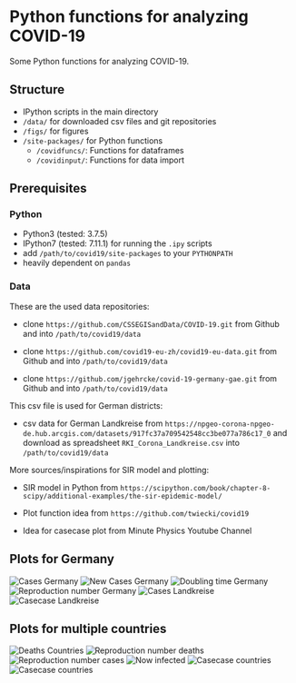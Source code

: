 # Python functions for analyzing COVID-19 #

Some Python functions for analyzing COVID-19.

## Structure

- IPython scripts in the main directory
- `/data/` for downloaded csv files and git repositories
- `/figs/` for figures
- `/site-packages/` for Python functions
  - `/covidfuncs/`: Functions for dataframes
  - `/covidinput/`: Functions for data import

## Prerequisites

### Python
- Python3 (tested: 3.7.5)
- IPython7 (tested: 7.11.1) for running the `.ipy` scripts
- add `/path/to/covid19/site-packages` to your `PYTHONPATH`
- heavily dependent on `pandas`

### Data
These are the used data repositories:

- clone `https://github.com/CSSEGISandData/COVID-19.git` from Github
  and into `/path/to/covid19/data`

- clone `https://github.com/covid19-eu-zh/covid19-eu-data.git` from Github
  and into `/path/to/covid19/data`

- clone `https://github.com/jgehrcke/covid-19-germany-gae.git` from Github
  and into `/path/to/covid19/data`

This csv file is used for German districts:

- csv data for German Landkreise from
  `https://npgeo-corona-npgeo-de.hub.arcgis.com/datasets/917fc37a709542548cc3be077a786c17_0`
  and download as spreadsheet `RKI_Corona_Landkreise.csv` into
  `/path/to/covid19/data`

More sources/inspirations for SIR model and plotting:

- SIR model in Python from
  `https://scipython.com/book/chapter-8-scipy/additional-examples/the-sir-epidemic-model/`

- Plot function idea from `https://github.com/twiecki/covid19`

- Idea for casecase plot from Minute Physics Youtube Channel

## Plots for Germany

![Cases Germany](./figs/cases_germany.png)
![New Cases Germany](./figs/newcases_smooth_germany.png)
![Doubling time Germany](./figs/tdouble_germany.png)
![Reproduction number Germany](./figs/reproductionnumber_germany.png)
![Cases Landkreise](./figs/cases_landkreise.png)
![Casecase Landkreise](./figs/casecase_landkreise.png)

## Plots for multiple countries

![Deaths Countries](./figs/deaths_countries.png)
![Reproduction number deaths](./figs/reproductionnumber_deaths_countries.png)
![Reproduction number cases](./figs/reproductionnumber_countries.png)
![Now infected](./figs/now_infected_countries.png)
![Casecase countries](./figs/casecase_countries.png)
![Casecase countries](./figs/casecase_perpop_countries.png)
